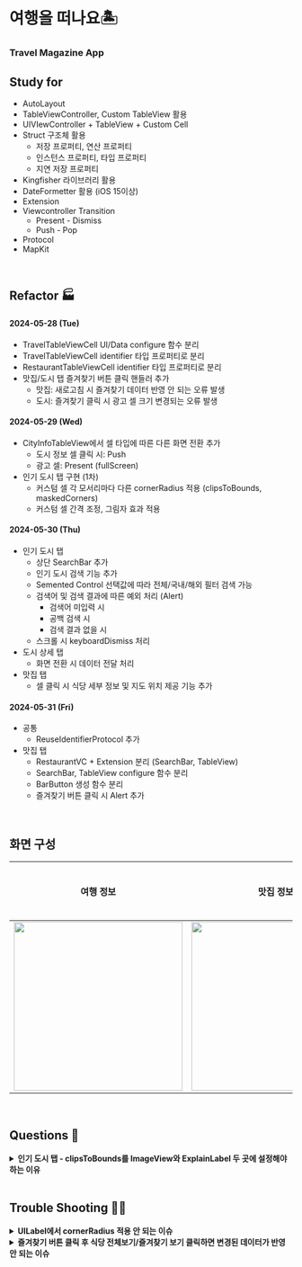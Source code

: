 #  여행을 떠나요🏝️
### Travel Magazine App

## Study for
- AutoLayout
- TableViewController, Custom TableView 활용
- UIVIewController + TableView + Custom Cell
- Struct 구조체 활용
    - 저장 프로퍼티, 연산 프로퍼티
    - 인스턴스 프로퍼티, 타입 프로퍼티
    - 지연 저장 프로퍼티
- Kingfisher 라이브러리 활용
- DateFormetter 활용 (iOS 15이상)
- Extension
- Viewcontroller Transition
    - Present - Dismiss
    - Push - Pop
- Protocol
- MapKit

<br />

## Refactor 🏭
#### 2024-05-28 (Tue)
- TravelTableViewCell UI/Data configure 함수 분리
- TravelTableViewCell identifier 타입 프로퍼티로 분리
- RestaurantTableViewCell identifier 타입 프로퍼티로 분리
- 맛집/도시 탭 즐겨찾기 버튼 클릭 핸들러 추가
    - 맛집: 새로고침 시 즐겨찾기 데이터 반영 안 되는 오류 발생
    - 도시: 즐겨찾기 클릭 시 광고 셀 크기 변경되는 오류 발생

#### 2024-05-29 (Wed)
- CityInfoTableView에서 셀 타입에 따른 다른 화면 전환 추가
    - 도시 정보 셀 클릭 시: Push
    - 광고 셀: Present (fullScreen)
- 인기 도시 탭 구현 (1차)
    - 커스텀 셀 각 모서리마다 다른 cornerRadius 적용 (clipsToBounds, maskedCorners)
    - 커스텀 셀 간격 조정, 그림자 효과 적용

#### 2024-05-30 (Thu)
- 인기 도시 탭
    - 상단 SearchBar 추가
    - 인기 도시 검색 기능 추가
    - Semented Control 선택값에 따라 전체/국내/해외 필터 검색 가능
    - 검색어 및 검색 결과에 따른 예외 처리 (Alert)
        - 검색어 미입력 시
        - 공백 검색 시
        - 검색 결과 없을 시
    - 스크롤 시 keyboardDismiss 처리
- 도시 상세 탭
    - 화면 전환 시 데이터 전달 처리
- 맛집 탭
    - 셀 클릭 시 식당 세부 정보 및 지도 위치 제공 기능 추가
    
#### 2024-05-31 (Fri)
- 공통
    - ReuseIdentifierProtocol 추가
- 맛집 탭
    - RestaurantVC + Extension 분리 (SearchBar, TableView)
    - SearchBar, TableView configure 함수 분리
    - BarButton 생성 함수 분리
    - 즐겨찾기 버튼 클릭 시 Alert 추가


<br />

## 화면 구성
| **여행 정보** | **맛집 정보** | **도시 상세** |
|:----:|:----:|:-----:|
| <img width="300" src="https://github.com/dev-junehee/travel-magazine/assets/116873887/9d9e66b8-a04e-4879-a853-5cdd8e13dd26" /> | <img width="300" src="https://github.com/dev-junehee/travel-magazine/assets/116873887/4607cb24-e85f-4c7d-b417-d43be129759f" /> | |


<br />

## Questions 🧐
<details>
<summary><b>인기 도시 탭 - clipsToBounds를 ImageView와 ExplainLabel 두 곳에 설정해야 하는 이유</b></summary>
<div markdown="1">
<b>문제 상황</b>
<br />

<b>해결 방법</b>
<br />
</div>
</details>

<br />

## Trouble Shooting 🐦‍🔥
<details>
<summary><b>UILabel에서 cornerRadius 적용 안 되는 이슈</b></summary>
<div markdown="1">
<b>문제 상황</b>
<br />
광고 커스텀 셀에서 background와 오른쪽 상단 광고 표시 뱃지(adBadge)에 UILable.layer.cornerRadius를 적용했는데 컴파일 과정에서 오류는 없었지만 빌드 후 화면에서는 적용이 안 되는 문제점 발생!
<br />
<b>해결 방법</b>
<br />
UILable.layer.cornerRadius를 적용하기 전 UILable.clipsToBounds 속성을 true로 변경해주어 해결
<br />
[clipsToBounds](https://developer.apple.com/documentation/uikit/uiview/1622415-clipstobounds)
UIView에 속해있는 인스턴스 프로퍼티로 하위 View가 나의 View를 넘어선 경우, 나의 View를 넘어서 그릴 것인지를 설정하는 Bool 인스턴스. 기본값은 false. clipsToBounds를 true로 설정하면 하위 View가 View 경계에 맞게 잘려진다.
</div>
</details>

<details>
<summary><b>즐겨찾기 버튼 클릭 후 식당 전체보기/즐겨찾기 보기 클릭하면 변경된 데이터가 반영 안 되는 이슈</b></summary>
<div markdown="1">
<b>문제 상황</b>
<br />

<b>해결 방법</b>
<br />
</div>
</details>

